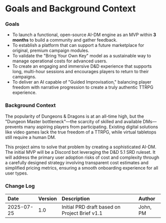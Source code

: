 # Goals and Background Context

### Goals
* To launch a functional, open-source AI-DM engine as an MVP within **3 months** to build a community and gather feedback.
* To establish a platform that can support a future marketplace for original, premium campaign modules.
* To validate the "Bring Your Own Key" model as a sustainable way to manage operational costs for advanced users.
* To create an engaging and immersive D&D experience that supports long, multi-hour sessions and encourages players to return to their campaigns.
* To deliver an AI capable of "Guided Improvisation," balancing player freedom with narrative progression to create a truly authentic TTRPG experience.

### Background Context
The popularity of Dungeons & Dragons is at an all-time high, but the "Dungeon Master bottleneck"—the scarcity of skilled and available DMs—prevents many aspiring players from participating. Existing digital solutions like video games lack the true freedom of a TTRPG, while virtual tabletops still require a human DM.

This project aims to solve that problem by creating a sophisticated AI-DM. The initial MVP will be a Discord bot leveraging the D&D 5.1 SRD ruleset. It will address the primary user adoption risks of cost and complexity through a carefully designed strategy involving transparent cost estimates and simplified pricing metrics, ensuring a smooth onboarding experience for all user types.

### Change Log

| Date | Version | Description | Author |
| :--- | :--- | :--- | :--- |
| 2025-07-25 | 1.0 | Initial PRD draft based on Project Brief v1.1 | John, PM |
